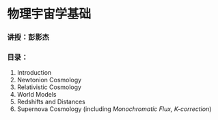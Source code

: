 # 物理宇宙学基础
### 讲授：彭影杰
### 目录：
1. Introduction
2. Newtonion Cosmology
3. Relativistic Cosmology
4. World Models
5. Redshifts and Distances
6. Supernova Cosmology (including *Monochromatic Flux, K-correction*)
